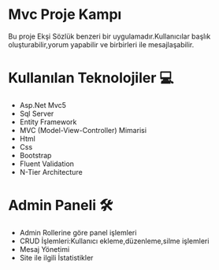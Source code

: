# Mvc Proje Kampı

Bu proje Ekşi Sözlük benzeri bir uygulamadır.Kullanıcılar başlık oluşturabilir,yorum yapabilir ve birbirleri ile mesajlaşabilir.

 # Kullanılan Teknolojiler 💻
<ul>
  <li>Asp.Net Mvc5</li>
  <li>Sql Server</li>
  <li>Entity Framework</li>
  <li>MVC (Model-View-Controller) Mimarisi</li>
  <li>Html</li> 
  <li>Css</li>
  <li>Bootstrap</li>
  <li>Fluent Validation</li>
  <li>N-Tier Architecture</li>
</ul>

# Admin Paneli 🛠
<ul>
  <li>Admin Rollerine göre panel işlemleri </li>
  <li>CRUD İşlemleri:Kullanıcı ekleme,düzenleme,silme işlemleri </li>
  <li>Mesaj Yönetimi</li>
  <li>Site ile ilgili İstatistikler</li>
</ul>
